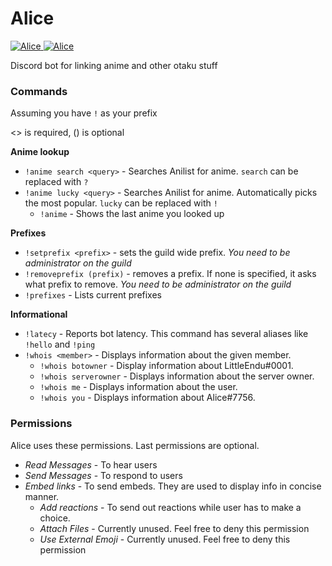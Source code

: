 # Alice
<a href="https://discordbots.org/bot/354974625593032704" >
  <img src="https://discordbots.org/api/widget/servers/354974625593032704.svg?noavatar=true" alt="Alice" />
</a>
<a href="https://discordbots.org/bot/354974625593032704" >
  <img src="https://discordbots.org/api/widget/lib/354974625593032704.svg?noavatar=true" alt="Alice" />
</a>

Discord bot for linking anime and other otaku stuff

### Commands
Assuming you have ``!`` as your prefix

<> is required, () is optional

**Anime lookup**
* ``!anime search <query>`` - Searches Anilist for anime. ``search`` can be replaced with ``?``
* ``!anime lucky <query>`` - Searches Anilist for anime. Automatically picks the most popular. ``lucky`` can be replaced with ``!``
    * ``!anime`` - Shows the last anime you looked up

**Prefixes**
* ``!setprefix <prefix>`` - sets the guild wide prefix. *You need to be administrator on the guild*
* ``!removeprefix (prefix)`` - removes a prefix. If none is specified, it asks what prefix to remove. *You need to be administrator on the guild*
* ``!prefixes`` - Lists current prefixes

**Informational**
* ``!latecy`` - Reports bot latency. This command has several aliases like ``!hello`` and ``!ping``
* ``!whois <member>`` - Displays information about the given member.
  * ``!whois botowner`` - Display information about LittleEndu#0001.
  * ``!whois serverowner`` - Displays information about the server owner.
  * ``!whois me`` - Displays information about the user.
  * ``!whois you`` - Displays information about Alice#7756.
  
 ### Permissions
 Alice uses these permissions. Last permissions are optional.
 
 * *Read Messages* - To hear users
 * *Send Messages* - To respond to users
 * *Embed links* - To send embeds. They are used to display info in concise manner.
    * *Add reactions* - To send out reactions while user has to make a choice.
    * *Attach Files* - Currently unused. Feel free to deny this permission
    * *Use External Emoji* - Currently unused. Feel free to deny this permission